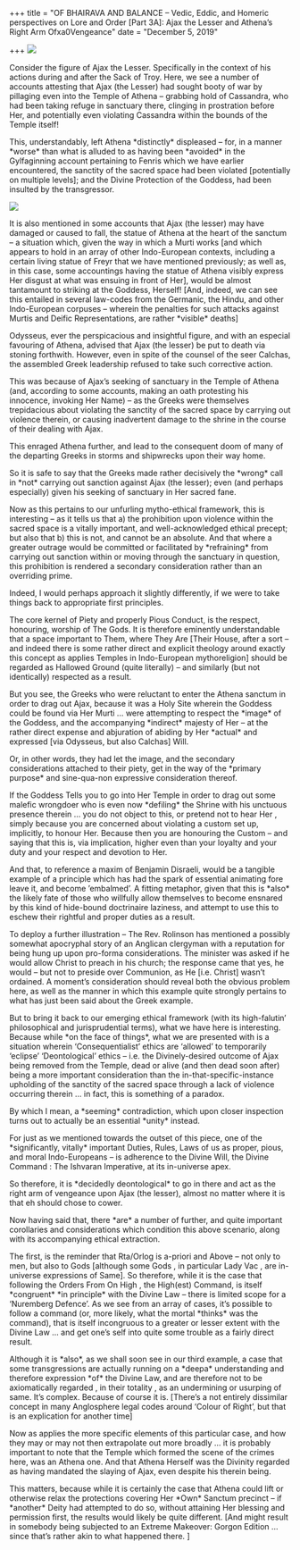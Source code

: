 +++
title = "OF BHAIRAVA AND BALANCE – Vedic, Eddic, and Homeric perspectives on Lore and Order [Part 3A]: Ajax the Lesser and Athena’s Right Arm Ofxa0Vengeance"
date = "December 5, 2019"

+++
![](https://aryaakasha.files.wordpress.com/2019/12/aias_und_kassandra_tischbein.jpg?w=763)

Consider the figure of Ajax the Lesser. Specifically in the context of
his actions during and after the Sack of Troy. Here, we see a number of
accounts attesting that Ajax (the Lesser) had sought booty of war by
pillaging even into the Temple of Athena – grabbing hold of Cassandra,
who had been taking refuge in sanctuary there, clinging in prostration
before Her, and potentially even violating Cassandra within the bounds
of the Temple itself!

This, understandably, left Athena \*distinctly\* displeased – for, in a
manner \*worse\* than what is alluded to as having been \*avoided\* in
the Gylfaginning account pertaining to Fenris which we have earlier
encountered, the sanctity of the sacred space had been violated
\[potentially on multiple levels\]; and the Divine Protection of the
Goddess, had been insulted by the transgressor.

![](https://aryaakasha.files.wordpress.com/2019/12/78566167_10162647445690574_4792977618783698944_n.jpg?w=448)

It is also mentioned in some accounts that Ajax (the lesser) may have
damaged or caused to fall, the statue of Athena at the heart of the
sanctum – a situation which, given the way in which a Murti works \[and
which appears to hold in an array of other Indo-European contexts,
including a certain living statue of Freyr that we have mentioned
previously; as well as, in this case, some accountings having the statue
of Athena visibly express Her disgust at what was ensuing in front of
Her\], would be almost tantamount to striking at the Goddess, Herself!
\[And, indeed, we can see this entailed in several law-codes from the
Germanic, the Hindu, and other Indo-European corpuses – wherein the
penalties for such attacks against Murtis and Deific Representations,
are rather \*visible\* deaths\]

Odysseus, ever the perspicacious and insightful figure, and with an
especial favouring of Athena, advised that Ajax (the lesser) be put to
death via stoning forthwith. However, even in spite of the counsel of
the seer Calchas, the assembled Greek leadership refused to take such
corrective action.

This was because of Ajax’s seeking of sanctuary in the Temple of Athena
(and, according to some accounts, making an oath protesting his
innocence, invoking Her Name) – as the Greeks were themselves
trepidacious about violating the sanctity of the sacred space by
carrying out violence therein, or causing inadvertent damage to the
shrine in the course of their dealing with Ajax.

This enraged Athena further, and lead to the consequent doom of many of
the departing Greeks in storms and shipwrecks upon their way home.

So it is safe to say that the Greeks made rather decisively the
\*wrong\* call in \*not\* carrying out sanction against Ajax (the
lesser); even (and perhaps especially) given his seeking of sanctuary in
Her sacred fane.

Now as this pertains to our unfurling mytho-ethical framework, this is
interesting – as it tells us that a) the prohibition upon violence
within the sacred space is a vitally important, and well-acknowledged
ethical precept; but also that b) this is not, and cannot be an
absolute. And that where a greater outrage would be committed or
facilitated by \*refraining\* from carrying out sanction within or
moving through the sanctuary in question, this prohibition is rendered a
secondary consideration rather than an overriding prime.

Indeed, I would perhaps approach it slightly differently, if we were to
take things back to appropriate first principles.

The core kernel of Piety and properly Pious Conduct, is the respect,
honouring, worship of The Gods. It is therefore eminently understandable
that a space important to Them, where They Are \[Their House, after a
sort – and indeed there is some rather direct and explicit theology
around exactly this concept as applies Temples in Indo-European
mythoreligion\] should be regarded as Hallowed Ground (quite literally)
– and similarly (but not identically) respected as a result.

But you see, the Greeks who were reluctant to enter the Athena sanctum
in order to drag out Ajax, because it was a Holy Site wherein the
Goddess could be found via Her Murti … were attempting to respect the
\*image\* of the Goddess, and the accompanying \*indirect\* majesty of
Her – at the rather direct expense and abjuration of abiding by Her
\*actual\* and expressed \[via Odysseus, but also Calchas\] Will.

Or, in other words, they had let the image, and the secondary
considerations attached to their piety, get in the way of the \*primary
purpose\* and sine-qua-non expressive consideration thereof.

If the Goddess Tells you to go into Her Temple in order to drag out some
malefic wrongdoer who is even now \*defiling\* the Shrine with his
unctuous presence therein … you do not object to this, or pretend not to
hear Her , simply because you are concerned about violating a custom set
up, implicitly, to honour Her. Because then you are honouring the Custom
– and saying that this is, via implication, higher even than your
loyalty and your duty and your respect and devotion to Her.

And that, to reference a maxim of Benjamin Disraeli, would be a tangible
example of a principle which has had the spark of essential animating
fore leave it, and become ’embalmed’. A fitting metaphor, given that
this is \*also\* the likely fate of those who willfully allow themselves
to become ensnared by this kind of hide-bound doctrinaire laziness, and
attempt to use this to eschew their rightful and proper duties as a
result.

To deploy a further illustration – The Rev. Rolinson has mentioned a
possibly somewhat apocryphal story of an Anglican clergyman with a
reputation for being hung up upon pro-forma considerations. The minister
was asked if he would allow Christ to preach in his church; the response
came that yes, he would – but not to preside over Communion, as He
\[i.e. Christ\] wasn’t ordained. A moment’s consideration should reveal
both the obvious problem here, as well as the manner in which this
example quite strongly pertains to what has just been said about the
Greek example.

But to bring it back to our emerging ethical framework (with its
high-falutin’ philosophical and jurisprudential terms), what we have
here is interesting. Because while \*on the face of things\*, what we
are presented with is a situation wherein ‘Consequentialist’ ethics are
‘allowed’ to temporarily ‘eclipse’ ‘Deontological’ ethics – i.e. the
Divinely-desired outcome of Ajax being removed from the Temple, dead or
alive (and then dead soon after) being a more important consideration
than the in-that-specific-instance upholding of the sanctity of the
sacred space through a lack of violence occurring therein … in fact,
this is something of a paradox.

By which I mean, a \*seeming\* contradiction, which upon closer
inspection turns out to actually be an essential \*unity\* instead.

For just as we mentioned towards the outset of this piece, one of the
\*significantly, vitally\* important Duties, Rules, Laws of us as
proper, pious, and moral Indo-Europeans – is adherence to the Divine
Will, the Divine Command : The Ishvaran Imperative, at its in-universe
apex.

So therefore, it is \*decidedly deontological\* to go in there and act
as the right arm of vengeance upon Ajax (the lesser), almost no matter
where it is that eh should chose to cower.

Now having said that, there \*are\* a number of further, and quite
important corollaries and considerations which condition this above
scenario, along with its accompanying ethical extraction.

The first, is the reminder that Rta/Orlog is a-priori and Above – not
only to men, but also to Gods \[although some Gods , in particular Lady
Vac , are in-universe expressions of Same\]. So therefore, while it is
the case that following the Orders From On High , the High(est) Command,
is itself \*congruent\* \*in principle\* with the Divine Law – there is
limited scope for a ‘Nuremberg Defence’. As we see from an array of
cases, it’s possible to follow a command (or, more likely, what the
mortal \*thinks\* was the command), that is itself incongruous to a
greater or lesser extent with the Divine Law … and get one’s self into
quite some trouble as a fairly direct result.

Although it is \*also\*, as we shall soon see in our third example, a
case that some transgressions are actually running on a \*deepa\*
understanding and therefore expression \*of\* the Divine Law, and are
therefore not to be axiomatically regarded , in their totality , as an
undermining or usurping of same. It’s complex. Because of course it is.
\[There’s a not entirely dissimilar concept in many Anglosphere legal
codes around ‘Colour of Right’, but that is an explication for another
time\]

Now as applies the more specific elements of this particular case, and
how they may or may not then extrapolate out more broadly … it is
probably important to note that the Temple which formed the scene of the
crimes here, was an Athena one. And that Athena Herself was the Divinity
regarded as having mandated the slaying of Ajax, even despite his
therein being.

This matters, because while it is certainly the case that Athena could
lift or otherwise relax the protections covering Her \*Own\* Sanctum
precinct – if \*another\* Deity had attempted to do so, without
attaining Her blessing and permission first, the results would likely be
quite different. \[And might result in somebody being subjected to an
Extreme Makeover: Gorgon Edition … since that’s rather akin to what
happened there. \]

